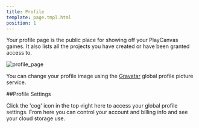 ```yaml
---
title: Profile
template: page.tmpl.html
position: 1
---
```


Your profile page is the public place for showing off your PlayCanvas games. It also lists all the projects you have created or have been granted access to.

![profile_page][profile_page]

You can change your profile image using the [Gravatar][gravatar] global profile picture service.

##Profile Settings

Click the 'cog' icon in the top-right here to access your global profile settings. From here you can control your account and billing info and see your cloud storage use.


[profile_page]: /images/platform/profile.png "Profile"
[gravatar]: https://gravatar.com/
